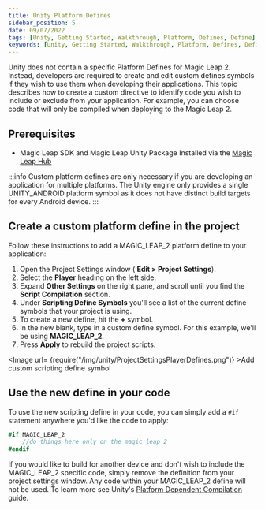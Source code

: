 ```yaml
---
title: Unity Platform Defines
sidebar_position: 5
date: 09/07/2022
tags: [Unity, Getting Started, Walkthrough, Platform, Defines, Define]
keywords: [Unity, Getting Started, Walkthrough, Platform, Defines, Define]
---
```


Unity does not contain a specific Platform Defines for Magic Leap 2. Instead, developers are required to create and edit custom defines symbols if they wish to use them when developing their applications. This topic describes how to create a custom directive to identify code you wish to include or exclude from your application. For example, you can choose code that will only be compiled when deploying to the Magic Leap 2.

## Prerequisites

- Magic Leap SDK and Magic Leap Unity Package Installed via the [Magic Leap Hub](/versioned_docs/version-31-Aug-2023/guides/getting-started/install-the-tools.md)

:::info
Custom platform defines are only necessary if you are developing an application for multiple platforms. The Unity engine only provides a single UNITY_ANDROID platform symbol as it does not have distinct build targets for every Android device.
:::

## Create a custom platform define in the project

Follow these instructions to add a MAGIC_LEAP_2 platform define to your application:

1. Open the Project Settings window ( **Edit > Project Settings**).
2. Select the **Player** heading on the left side.
3. Expand **Other Settings** on the right pane, and scroll until you find the **Script Compilation** section.
4. Under **Scripting Define Symbols** you'll see a list of the current define symbols that your project is using.
5. To create a new define, hit the **+** symbol.
6. In the new blank, type in a custom define symbol. For this example, we'll be using **MAGIC_LEAP_2**.
7. Press **Apply** to rebuild the project scripts.

<Image url= {require("/img/unity/ProjectSettingsPlayerDefines.png")} >Add custom scripting define symbol</Image>

## Use the new define in your code

To use the new scripting define in your code, you can simply add a `#if` statement anywhere you'd like the code to apply:

```csharp
#if MAGIC_LEAP_2
    //do things here only on the magic leap 2
#endif 
```

If you would like to build for another device and don't wish to include the MAGIC_LEAP_2 specific code, simply remove the definition from your project settings window. Any code within your MAGIC_LEAP_2 define will not be used. To learn more see Unity's [Platform Dependent Compilation](https://docs.unity3d.com/Manual/PlatformDependentCompilation.html) guide.

